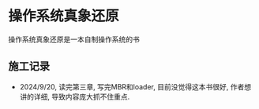 # 操作系统真象还原
操作系统真象还原是一本自制操作系统的书
## 施工记录
* 2024/9/20, 读完第三章, 写完MBR和loader, 目前没觉得这本书很好, 作者想讲的详细, 导致内容庞大抓不住重点.